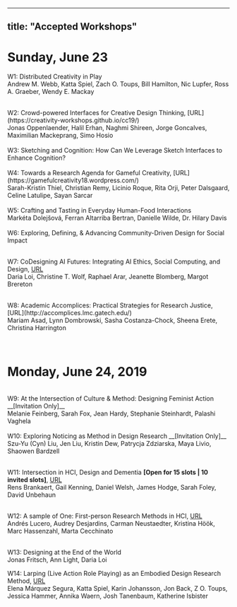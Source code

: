 
---
title: "Accepted Workshops"
---
# Sunday, June 23 

W1: Distributed Creativity in Play </br> 
  Andrew M. Webb, Katta Spiel, Zach O. Toups, Bill Hamilton, Nic Lupfer, Ross A. Graeber, Wendy E. Mackay </br> 

</br> 
W2: Crowd-powered Interfaces for Creative Design Thinking, [URL](https://creativity-workshops.github.io/cc19/) </br> 
 Jonas Oppenlaender, Halil Erhan, Naghmi Shireen, Jorge Goncalves, Maximilian Mackeprang, Simo Hosio </br> 

</br> 
W3: Sketching and Cognition: How Can We Leverage Sketch Interfaces to Enhance Cognition? </br> 

</br> 
W4: Towards a Research Agenda for Gameful Creativity, [URL](https://gamefulcreativity18.wordpress.com/)</br> 
 Sarah-Kristin Thiel, Christian Remy, Licinio Roque, Rita Orji, Peter Dalsgaard, Celine Latulipe, Sayan Sarcar </br> 
 
</br> 
W5: Crafting and Tasting in Everyday Human-Food Interactions </br> 
   Markéta Dolejšová, Ferran Altarriba Bertran, Danielle Wilde, Dr. Hilary Davis</br> 

</br> 
W6: Exploring, Defining, & Advancing Community-Driven Design for Social Impact </br> 
</br> 

W7: CoDesigning AI Futures: Integrating AI Ethics, Social Computing, and Design, [URL](https://codesigningaifutures.wordpress.com) </br> 
Daria Loi, Christine T. Wolf, Raphael Arar, Jeanette Blomberg, Margot Brereton </br> 

</br> 
W8: Academic Accomplices: Practical Strategies for Research Justice, [URL](http://accomplices.lmc.gatech.edu/)</br> 
Mariam Asad, Lynn Dombrowski, Sasha Costanza-Chock, Sheena Erete, Christina Harrington </br> 
  
</br> 
</br> 

# Monday, June 24, 2019
 </br> 
W9: At the Intersection of Culture & Method: Designing Feminist Action __[Invitation Only]__ </br> 
 Melanie Feinberg, Sarah Fox, Jean Hardy, Stephanie Steinhardt, Palashi Vaghela</br> 
 
</br>  
W10: Exploring Noticing as Method in Design Research __[Invitation Only]__ </br> 
  Szu-Yu (Cyn) Liu, Jen Liu, Kristin Dew, Patrycja Zdziarska, Maya Livio, Shaowen Bardzell</br> 
</br> 

W11: Intersection in HCI, Design and Dementia __[Open for 15 slots | 10 invited slots]__, [URL](https://design-intersections.wineme.wiwi.uni-siegen.de) </br> 
Rens Brankaert, Gail Kenning, Daniel Welsh, James Hodge, Sarah Foley, David Unbehaun </br> 
</br> 

W12: A sample of One: First-person Research Methods in HCI, [URL](https://1stpersonresearch.wordpress.com)</br> 
 Andrés Lucero, Audrey Desjardins, Carman Neustaedter, Kristina Höök, Marc Hassenzahl, Marta Cecchinato </br> 
 </br> 

W13: Designing at the End of the World </br> 
  Jonas Fritsch, Ann Light, Daria Loi </br> 

W14: Larping (Live Action Role Playing) as an Embodied Design Research Method, [URL](https://interaction.mere.st/)</br> 
  Elena Márquez Segura, Katta Spiel, Karin Johansson, Jon Back, Z O. Toups, Jessica Hammer, Annika Waern, Josh Tanenbaum, Katherine Isbister   </br> 


